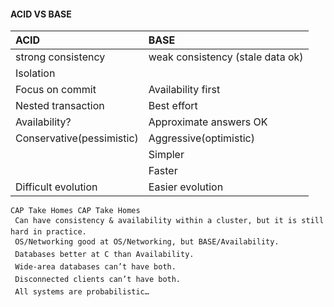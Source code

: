 #### ACID VS BASE
|ACID|BASE|
|:-|:-|
|strong consistency| weak consistency (stale data ok)|
|Isolation||
|Focus on commit| Availability first|
|Nested transaction|Best effort|
|Availability?|Approximate answers OK|
|Conservative(pessimistic)|Aggressive(optimistic)|
||Simpler|
||Faster|
|Difficult evolution|Easier evolution |

```
CAP Take Homes CAP Take Homes
 Can have consistency & availability within a cluster, but it is still hard in practice.
 OS/Networking good at OS/Networking, but BASE/Availability.
 Databases better at C than Availability.
 Wide-area databases can’t have both.
 Disconnected clients can’t have both.
 All systems are probabilistic…
```
